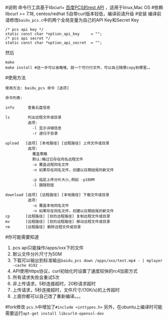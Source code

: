 #说明
命令行工具基于libcurl+ [百度PCS的rest API](http://developer.baidu.com/wiki/index.php?title=docs/pcs/rest/file_data_apis_list) ，适用于linux,Mac OS
#依赖
libcurl >= 7.18, centos/redhat 5自带curl版本较低，编译前请升级
#安装
编译前请修改`baidu_pcs.c`中的两个全局变量为自己的API Key和Secret Key
~~~
/* pcs api key */
static const char *option_api_key     = "";
/* pcs api secret */
static const char *option_api_secret  = "";
~~~
然后
~~~
make
make install #这一步可以省略咯，就一个可行行文件，可以自己随便copy到哪里。。
~~~
#使用方法
~~~
使用方法: baidu_pcs 命令 [选项]

命令列表:

info      查看云盘信息

ls        列出远程文件或目录
          选项:
            -l 显示详细信息
            -r 递归子目录

upload   [选项] [本地路径] [远程路径] 上传文件或目录
          选项:
            覆盖策略
            默认:略过已存在同名远程文件
            -o 覆盖远程同名文件
            -n 如果存在同名文件，创建以日期结尾的新文件

            -p 指定上传分片大小,例如 -p100M
            -l 跟随软链

download [选项] [远程路径] [本地路径] 下载文件或目录
          选项:
            -o 覆盖本地同名文件
            -n 如果存在同名文件，创建以日期结尾的新文件
cp       [远程路径] [目的远程路径] 复制远程文件或目录
mv       [远程路径] [目的远程路径] 移动远程文件或目录
rm       [远程路径] 删除远程文件或目录
~~~
#你可能需要知道
1. pcs api只能操作/apps/xxx下的文件
1. 默认文件分片尺寸为50M
2. 下载可以输出到标准输出`baidu_pcs down /apps/xxx/test.mp4 - | mplayer -cache 8192 -`
2. API使用https协议，curl初始化时设置了速度较快的rc4加密方式
3. 所有请求失败会重试5次
4. 非上传请求，5秒连接超时，20秒请求超时
5. 上传请求，5秒连接超时，文件尺寸/(10K/s)的上传超时
6. 上面你都可以自己改了重新编译。。。


#fork修改
`pcs.h`中增加了`#include <inttypes.h>`
另外，在ubuntu上编译时可能需要运行`apt-get install libcurl4-openssl-dev`

